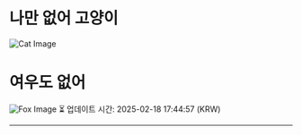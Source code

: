 
# 나만 없어 고양이

![Cat Image](https://cdn2.thecatapi.com/images/bvn.jpg)

# 여우도 없어
![Fox Image](https://randomfox.ca/images/30.jpg)
⏳ 업데이트 시간: 2025-02-18 17:44:57 (KRW)

---
